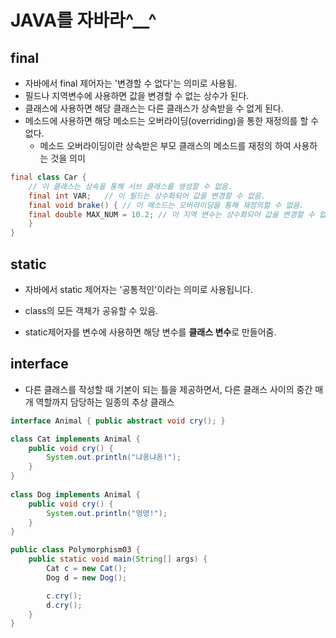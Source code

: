 # JAVA를 자바라^__^



## final

- 자바에서 final 제어자는 '변경할 수 없다'는 의미로 사용됨.
- 필드나 지역변수에 사용하면 값을 변경할 수 없는 상수가 된다.
- 클래스에 사용하면 해당 클래스는 다른 클래스가 상속받을 수 없게 된다.
- 메소드에 사용하면 해당 메소드는 오버라이딩(overriding)을 통한 재정의를 할 수 없다.
  - 메소드 오버라이딩이란 상속받은 부모 클래스의 메소드를 재정의 하여 사용하는 것을 의미

```java
final class Car { 
    // 이 클래스는 상속을 통해 서브 클래스를 생성할 수 없음.
    final int VAR;   // 이 필드는 상수화되어 값을 변경할 수 없음.
    final void brake() { // 이 메소드는 오버라이딩을 통해 재정의할 수 없음.
    final double MAX_NUM = 10.2; // 이 지역 변수는 상수화되어 값을 변경할 수 없음.
    }
}
```

## static 

- 자바에서 static 제어자는 '공통적인'이라는 의미로 사용됩니다.

- class의 모든 객체가 공유할 수 있음.
- static제어자를 변수에 사용하면 해당 변수를 **클래스 변수**로 만들어줌.



## interface

- 다른 클래스를 작성할 때 기본이 되는 틀을 제공하면서, 다른 클래스 사이의 중간 매개 역할까지 담당하는 일종의 추상 클래스

```java
interface Animal { public abstract void cry(); }

class Cat implements Animal {
    public void cry() {
        System.out.println("냐옹냐옹!");
    }
}
 
class Dog implements Animal {
    public void cry() {
        System.out.println("멍멍!");
    }
}

public class Polymorphism03 {
    public static void main(String[] args) {
        Cat c = new Cat();
        Dog d = new Dog();

        c.cry();
        d.cry();
    }
}
```

